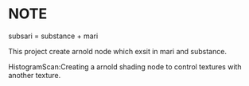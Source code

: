 # NOTE

subsari = substance + mari

This project create arnold node which exsit in mari and substance.

HistogramScan:Creating a arnold shading node to control textures with another texture.